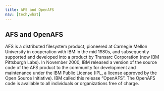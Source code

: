 ```yaml
---
title: AFS and OpenAFS
nav: [tech,what]
---
```


## AFS and OpenAFS ##

AFS is a distributed filesystem product, pioneered at Carnegie Mellon University in cooperation with IBM in the mid 1980s, and subsequently supported and developed into a product by Transarc Corporation (now IBM Pittsburgh Labs). In November 2000, IBM released a version of the source code of the AFS product to the community for development and maintenance under the IBM Public License (IPL, a license approved by the Open Source Initiative). IBM called this release “OpenAFS”. The OpenAFS code is available to all individuals or organizations free of charge.
